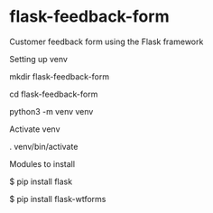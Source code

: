 # flask-feedback-form

Customer feedback form using the Flask framework

Setting up venv

mkdir flask-feedback-form

cd flask-feedback-form

python3 -m venv venv

Activate venv

. venv/bin/activate

Modules to install

$ pip install flask

$ pip install flask-wtforms
